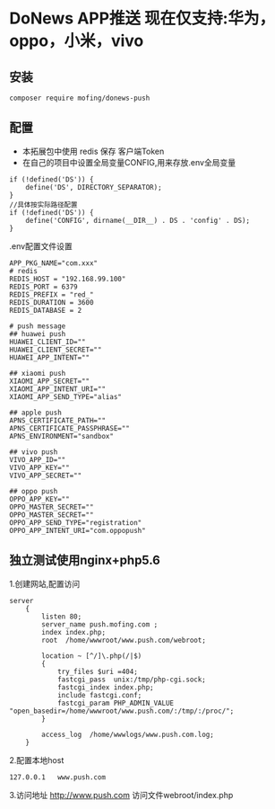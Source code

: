# DoNews APP推送 现在仅支持:华为，oppo，小米，vivo
## 安装
```
composer require mofing/donews-push
```

## 配置
- 本拓展包中使用 redis 保存 客户端Token 
- 在自己的项目中设置全局变量CONFIG,用来存放.env全局变量

```
if (!defined('DS')) {
    define('DS', DIRECTORY_SEPARATOR);
}
//具体按实际路径配置
if (!defined('DS')) {
	define('CONFIG', dirname(__DIR__) . DS . 'config' . DS);
}
```

.env配置文件设置
```
APP_PKG_NAME="com.xxx"
# redis
REDIS_HOST = "192.168.99.100"
REDIS_PORT = 6379
REDIS_PREFIX = "red_"
REDIS_DURATION = 3600
REDIS_DATABASE = 2

# push message
## huawei push
HUAWEI_CLIENT_ID=""
HUAWEI_CLIENT_SECRET=""
HUAWEI_APP_INTENT=""

## xiaomi push
XIAOMI_APP_SECRET=""
XIAOMI_APP_INTENT_URI=""
XIAOMI_APP_SEND_TYPE="alias"

## apple push
APNS_CERTIFICATE_PATH=""
APNS_CERTIFICATE_PASSPHRASE=""
APNS_ENVIRONMENT="sandbox"

## vivo push
VIVO_APP_ID=""
VIVO_APP_KEY=""
VIVO_APP_SECRET=""

## oppo push
OPPO_APP_KEY=""
OPPO_MASTER_SECRET=""
OPPO_MASTER_SECRET=""
OPPO_APP_SEND_TYPE="registration"
OPPO_APP_INTENT_URI="com.oppopush"
```

## 独立测试使用nginx+php5.6
1.创建网站,配置访问
```
server
    {
        listen 80;
        server_name push.mofing.com ;
        index index.php;
        root  /home/wwwroot/www.push.com/webroot;

		location ~ [^/]\.php(/|$)
        {
            try_files $uri =404;
            fastcgi_pass  unix:/tmp/php-cgi.sock;
            fastcgi_index index.php;
            include fastcgi.conf;
            fastcgi_param PHP_ADMIN_VALUE "open_basedir=/home/wwwroot/www.push.com/:/tmp/:/proc/";
        }

        access_log  /home/wwwlogs/www.push.com.log;
    }

```
2.配置本地host
```
127.0.0.1	www.push.com
```
3.访问地址
http://www.push.com
访问文件webroot/index.php